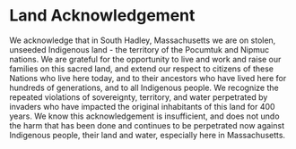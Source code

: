 # Land Acknowledgement

We acknowledge that in South Hadley, Massachusetts we are on stolen, unseeded Indigenous land - the territory of the Pocumtuk and Nipmuc nations. We are grateful for the opportunity to live and work and raise our families on this sacred land, and extend our respect to citizens of these Nations who live here today, and to their ancestors who have lived here for hundreds of generations, and to all Indigenous people. We recognize the repeated violations of sovereignty, territory, and water perpetrated by invaders who have impacted the original inhabitants of this land for 400 years. We know this acknowledgement is insufficient, and does not undo the harm that has been done and continues to be perpetrated now against Indigenous people, their land and water, especially here in Massachusetts.
